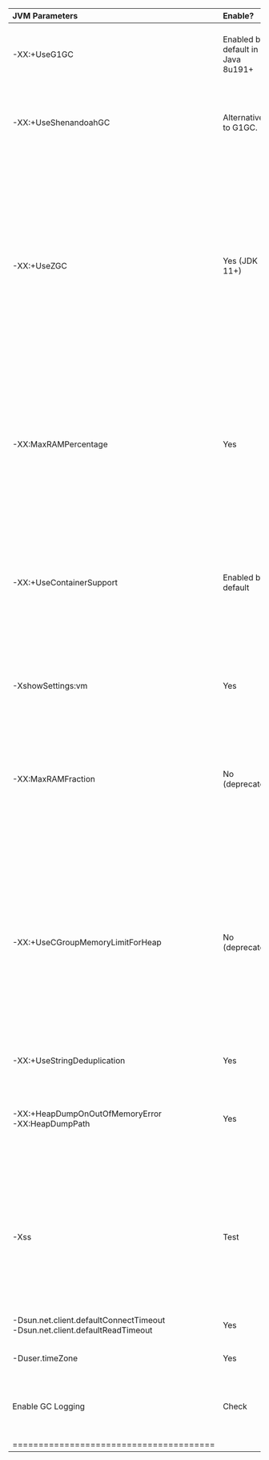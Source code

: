 | **JVM Parameters** | **Enable?** | **References / Details** |
|:-------------------|:---|:---|
|-XX:+UseG1GC | Enabled by default in Java 8u191+ | Most important defaults specific to G1 and their default values.<br/> [https://dzone.com/articles/choosing-the-right-gc](https://dzone.com/articles/choosing-the-right-gc)<br/> [https://wiki.openjdk.java.net/display/HotSpot/G1GC+Feedback](https://wiki.openjdk.java.net/display/HotSpot/G1GC+Feedback)<br/> Alternative: Shenandoah GC |
|-XX:+UseShenandoahGC | Alternative to G1GC. | Shenandoah Garbage Collector: experimental in Java 8, newer than G1GC, available in some OpenJDK 8 and newer releases.<br/> [https://wiki.openjdk.java.net/display/shenandoah/Main](https://wiki.openjdk.java.net/display/shenandoah/Main) <br/> [https://dzone.com/articles/7-jvm-arguments-of-highly-effective-applications-1](https://dzone.com/articles/7-jvm-arguments-of-highly-effective-applications-1) |
|-XX:+UseZGC | Yes (JDK 11+) | Z GC : Better Garbage Collector Algorithm than G1 or Shenandoah. JDK 11+ required.<br/> The Z Garbage Collector, also known as ZGC, is a scalable low latency garbage collector designed to meet the following goals:<br/> · Pause times do not exceed 10ms (*)<br/> · Pause times do not increase with the heap or live-set size<br/> · Handle heaps ranging from a 8MB to 16TB in size<br/> At a glance, ZGC is:<br/> · Concurrent<br/> · Region-based<br/> · Compacting<br/> · NUMA-aware<br/> · Using colored pointers<br/> · Using load barriers<br/> At its core, ZGC is a concurrent garbage collector, meaning all heavy lifting work is done while Java threads continue to execute. This greatly limits the impact garbage collection will have on your application's response time.<br/> 7 JVM Arguments of Highly Effective Applications<br/> [https://wiki.openjdk.java.net/display/zgc/Main](https://wiki.openjdk.java.net/display/zgc/Main) |
|-XX:MaxRAMPercentage | Yes | Java 8u191+ required.<br/>The old (and somewhat broken) flags -XX:{Min\|Max}RAMFraction are now deprecated. <br/>There is a new flag -XX:MaxRAMPercentage, that takes a value between 0.0 and 100.0 and defaults to 25.0. <br/>So if there is a 1 GB memory limit, the JVM heap is limited to ~250 MB by default. <br/>While this can certainly be improved — depending on the RAM size and workload — it’s a pretty good default compared to the old behaviour.<br/> [https://medium.com/adorsys/usecontainersupport-to-the-rescue-e77d6cfea712](https://medium.com/adorsys/usecontainersupport-to-the-rescue-e77d6cfea712) |
|-XX:+UseContainerSupport | Enabled by default | Java 8u191+ required (enabled by default in Linux)<br/> [https://medium.com/adorsys/jvm-memory-settings-in-a-container-environment-64b0840e1d9e](https://medium.com/adorsys/jvm-memory-settings-in-a-container-environment-64b0840e1d9e)<br/> [https://medium.com/adorsys/usecontainersupport-to-the-rescue-e77d6cfea712](https://medium.com/adorsys/usecontainersupport-to-the-rescue-e77d6cfea712)<br/> Please note that setting -Xmx and -Xms disables the automatic heap sizing.<br/> # check if +UseContainerSupport is enabled<br/> $ java -XX:+PrintFlagsFinal -version | grep UseContainerSupport<br/> bool UseContainerSupport = true {product}<br/> [https://merikan.com/2019/04/jvm-in-a-container/](https://merikan.com/2019/04/jvm-in-a-container/)<br/> Java 10 introduced +UseContainerSupport (enabled by default) which makes the JVM use sane defaults in a container environment. <br/>This feature is backported to Java 8 since 8u191, potentially allowing a huge percentage of Java deployments in the wild to properly configure their memory. |
|-XshowSettings:vm | Yes | This is a priceless feature to display all the settings of the JVM, together with -XX:+PrintCommandLineFlags it can show a world of hidden stuff.<br/> [http://www.javamonamour.org/2018/11/java-showsettings.html](http://www.javamonamour.org/2018/11/java-showsettings.html) |
|-XX:MaxRAMFraction | No (deprecated) | Requires JDK 8u131+<br/> -XX:MaxRAMFraction deprecated since Java 8u191+ (use -XX:MaxRAMPercentage instead)<br/> [https://dzone.com/articles/running-a-jvm-in-a-container-without-getting-kille](https://dzone.com/articles/running-a-jvm-in-a-container-without-getting-kille)<br/> [https://developers.redhat.com/blog/2017/03/14/java-inside-docker/](https://developers.redhat.com/blog/2017/03/14/java-inside-docker/)<br/> [https://merikan.com/2019/04/jvm-in-a-container/](https://merikan.com/2019/04/jvm-in-a-container/) |
|-XX:+UseCGroupMemoryLimitForHeap | No (deprecated) | JDK 8u131+ required<br/> Deprecated in Java10 & Java8u191+<br/> [https://dzone.com/articles/running-a-jvm-in-a-container-without-getting-kille](https://dzone.com/articles/running-a-jvm-in-a-container-without-getting-kille)<br/> [https://developers.redhat.com/blog/2017/03/14/java-inside-docker/](https://developers.redhat.com/blog/2017/03/14/java-inside-docker/)<br/> [https://merikan.com/2019/04/jvm-in-a-container/](https://merikan.com/2019/04/jvm-in-a-container/)<br/> Java memory management and configuration is still complex. Although the JVM can read cgroup memory limits and adapt memory usage accordingly since Java 9/8u131, <br/>it’s not a golden bullet. You need to know what -XX:+UseCGroupMemoryLimitForHeap does and you need to fine tune some parameters for every deployment. <br/>Otherwise you risk wasting resources and money or getting your containers killed at the worst time possible. -XX:MaxRAMFraction=1 is especially dangerous. <br/>Java 10+ brings a lot of improvements but still needs manual configuration. To be safe, load test your stuff. |
|-XX:+UseStringDeduplication | Yes | [https://www.baeldung.com/jvm-garbage-collectors](https://www.baeldung.com/jvm-garbage-collectors) |
|-XX:+HeapDumpOnOutOfMemoryError<br/> -XX:HeapDumpPath | Yes | When running a JVM in a docker container it is probably wise to use the HeapDumpOnOutOfMemoryError option so if you ever run out of memmory the jvm will write a dump of the heap to disk.<br/> [https://merikan.com/2019/04/jvm-in-a-container/](https://merikan.com/2019/04/jvm-in-a-container/)<br/> [https://dzone.com/articles/7-jvm-arguments-of-highly-effective-applications-1](https://dzone.com/articles/7-jvm-arguments-of-highly-effective-applications-1) |
|-Xss | Test | Increase the thread’s stack size limit by passing the -Xss argument.<br/> [https://dzone.com/articles/7-jvm-arguments-of-highly-effective-applications-1](https://dzone.com/articles/7-jvm-arguments-of-highly-effective-applications-1)<br/> Each application will have tens, hundreds, thousands of threads. Each thread will have its own stack. Each one of them consumes memory. <br/>If their consumption goes beyond a certain limit, then a StackOverflowError is thrown. More details about StackOverflowError and solutions to resolve it can be found in this article.<br/> Linux 64-bit JVM Default thread stack size = 1024k<br/> -Xss2m : This will set the thread's stack size to 2mb |
|-Dsun.net.client.defaultConnectTimeout<br/>-Dsun.net.client.defaultReadTimeout | Yes | [https://dzone.com/articles/7-jvm-arguments-of-highly-effective-applications-1](https://dzone.com/articles/7-jvm-arguments-of-highly-effective-applications-1) |
|-Duser.timeZone | Yes | [https://dzone.com/articles/7-jvm-arguments-of-highly-effective-applications-1](https://dzone.com/articles/7-jvm-arguments-of-highly-effective-applications-1) |
|Enable GC Logging | Check | JDK 8: -XX:+PrintGCDetails -XX:+PrintGCDateStamps -Xloggc:{file-path}<br/> JDK9+: -Xlog:gc*:file={file-path}<br/> [https://dzone.com/articles/7-jvm-arguments-of-highly-effective-applications-1](https://dzone.com/articles/7-jvm-arguments-of-highly-effective-applications-1) |
| =======================================||